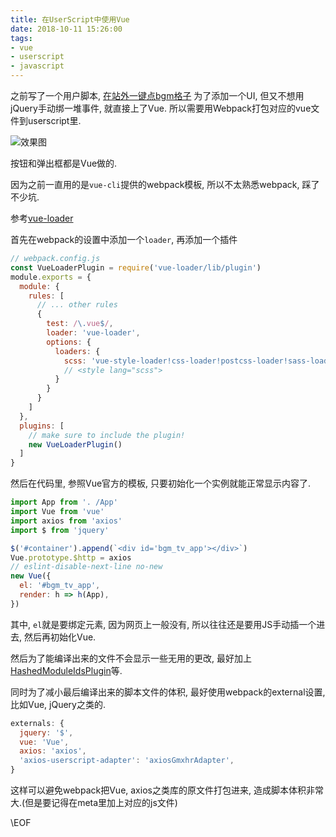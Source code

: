 ```yaml
---
title: 在UserScript中使用Vue
date: 2018-10-11 15:26:00
tags:
- vue
- userscript
- javascript
---
```


之前写了一个用户脚本, [在站外一键点bgm格子](https://github.com/Trim21/bgm-tv-auto-tracker) 为了添加一个UI, 但又不想用jQuery手动绑一堆事件, 就直接上了Vue. 所以需要用Webpack打包对应的vue文件到userscript里. 

<!-- more -->

![效果图](https://ws1.sinaimg.cn/large/bd69bf14ly1fw4c4bspy5j20b10cagmq.jpg)

按钮和弹出框都是Vue做的.

因为之前一直用的是`vue-cli`提供的webpack模板, 所以不太熟悉webpack, 踩了不少坑.

参考[vue-loader](https://vue-loader.vuejs.org/guide/)

首先在webpack的设置中添加一个`loader`, 再添加一个插件

```javascript
// webpack.config.js
const VueLoaderPlugin = require('vue-loader/lib/plugin')
module.exports = {
  module: {
    rules: [
      // ... other rules
      {
        test: /\.vue$/,
        loader: 'vue-loader', 
        options: {
          loaders: {
            scss: 'vue-style-loader!css-loader!postcss-loader!sass-loader',
            // <style lang="scss">
          }
        }
      }
    ]
  },
  plugins: [
    // make sure to include the plugin!
    new VueLoaderPlugin()
  ]
}
```

然后在代码里, 参照Vue官方的模板, 只要初始化一个实例就能正常显示内容了.

```javascript
import App from '. /App'
import Vue from 'vue'
import axios from 'axios'
import $ from 'jquery'

$('#container').append(`<div id='bgm_tv_app'></div>`)
Vue.prototype.$http = axios
// eslint-disable-next-line no-new
new Vue({
  el: '#bgm_tv_app',
  render: h => h(App),
})
```

其中, `el`就是要绑定元素, 因为网页上一般没有, 所以往往还是要用JS手动插一个进去, 然后再初始化Vue.

然后为了能编译出来的文件不会显示一些无用的更改, 最好加上[HashedModuleIdsPlugin](https://webpack.js.org/plugins/hashed-module-ids-plugin/)等.

同时为了减小最后编译出来的脚本文件的体积, 最好使用webpack的external设置, 比如Vue, jQuery之类的.

```javascript
externals: {
  jquery: '$',
  vue: 'Vue',
  axios: 'axios',
  'axios-userscript-adapter': 'axiosGmxhrAdapter',
}
```

这样可以避免webpack把Vue, axios之类库的原文件打包进来, 造成脚本体积非常大.(但是要记得在meta里加上对应的js文件)

\EOF
